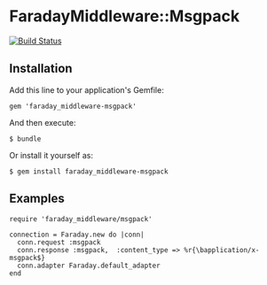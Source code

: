 # FaradayMiddleware::Msgpack

[![Build Status](https://secure.travis-ci.org/hotchpotch/faraday_middleware-msgpack.png?branch=master)](http://travis-ci.org/hotchpotch/faraday_middleware-msgpack)


## Installation

Add this line to your application's Gemfile:

    gem 'faraday_middleware-msgpack'

And then execute:

    $ bundle

Or install it yourself as:

    $ gem install faraday_middleware-msgpack

## Examples

```
require 'faraday_middleware/msgpack'

connection = Faraday.new do |conn|
  conn.request :msgpack
  conn.response :msgpack,  :content_type => %r{\bapplication/x-msgpack$}
  conn.adapter Faraday.default_adapter
end
```

